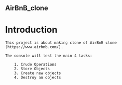 ## AirBnB_clone
#	Introduction

	This project is about making clone of AirBnB clone (https://www.airbnb.com/).

	The console will test the main 4 tasks:

		1. Crude Operations
		2. Store Objects
		3. Create new objects
		4. Destroy an objects

